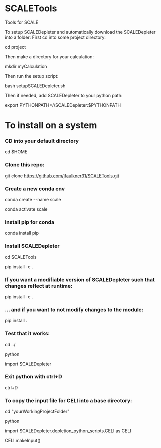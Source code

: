 # SCALETools
Tools for SCALE

To setup SCALEDepleter and automatically download the SCALEDepleter into a folder:
First cd into some project directory:

cd project

Then make a directory for your calculation:

mkdir myCalculation

Then run the setup script:

bash setupSCALEDepleter.sh

Then if needed, add SCALEDepleter to your python path:

export PYTHONPATH=<project>/<myCalculation>/SCALEDepleter:$PYTHONPATH

# To install on a system

### CD into your default directory
cd $HOME

### Clone this repo:
git clone https://github.com/jfaulkner31/SCALETools.git

### Create a new conda env
conda create --name scale

conda activate scale

### Install pip for conda
conda install pip

### Install SCALEDepleter
cd SCALETools

pip install -e .

### If you want a modifiable version of SCALEDepleter such that changes reflect at runtime:
pip install -e .

### ... and if you want to not modify changes to the module:
pip install .

### Test that it works:
cd ../

python

import SCALEDepleter

### Exit python with ctrl+D
ctrl+D

### To copy the input file for CELI into a base directory:
cd "yourWorkingProjectFolder"

python

import SCALEDepleter.depletion_python_scripts.CELI as CELI

CELI.makeInput()


